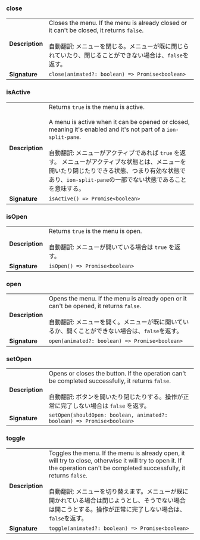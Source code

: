 ### close

|                 |                                                                                                                                                                                                              |
| --------------- | ------------------------------------------------------------------------------------------------------------------------------------------------------------------------------------------------------------ |
| **Description** | Closes the menu. If the menu is already closed or it can't be closed, it returns `false`.<br /><br />自動翻訳: メニューを閉じる。メニューが既に閉じられていたり、閉じることができない場合は、`false`を返す。 |
| **Signature**   | `close(animated?: boolean) => Promise<boolean>`                                                                                                                                                              |

### isActive

|                 |                                                                                                                                                                                                                                                                                                                                                                                         |
| --------------- | --------------------------------------------------------------------------------------------------------------------------------------------------------------------------------------------------------------------------------------------------------------------------------------------------------------------------------------------------------------------------------------- |
| **Description** | Returns `true` is the menu is active.<br /><br />A menu is active when it can be opened or closed, meaning it's enabled and it's not part of a `ion-split-pane`.<br /><br />自動翻訳: メニューがアクティブであれば `true` を返す。 メニューがアクティブな状態とは、メニューを開いたり閉じたりできる状態、つまり有効な状態であり、`ion-split-pane`の一部でない状態であることを意味する。 |
| **Signature**   | `isActive() => Promise<boolean>`                                                                                                                                                                                                                                                                                                                                                        |

### isOpen

|                 |                                                                                                     |
| --------------- | --------------------------------------------------------------------------------------------------- |
| **Description** | Returns `true` is the menu is open.<br /><br />自動翻訳: メニューが開いている場合は `true` を返す。 |
| **Signature**   | `isOpen() => Promise<boolean>`                                                                      |

### open

|                 |                                                                                                                                                                                                   |
| --------------- | ------------------------------------------------------------------------------------------------------------------------------------------------------------------------------------------------- |
| **Description** | Opens the menu. If the menu is already open or it can't be opened, it returns `false`.<br /><br />自動翻訳: メニューを開く。メニューが既に開いているか、開くことができない場合は、`false`を返す。 |
| **Signature**   | `open(animated?: boolean) => Promise<boolean>`                                                                                                                                                    |

### setOpen

|                 |                                                                                                                                                                                                    |
| --------------- | -------------------------------------------------------------------------------------------------------------------------------------------------------------------------------------------------- |
| **Description** | Opens or closes the button. If the operation can't be completed successfully, it returns `false`.<br /><br />自動翻訳: ボタンを開いたり閉じたりする。操作が正常に完了しない場合は `false` を返す。 |
| **Signature**   | `setOpen(shouldOpen: boolean, animated?: boolean) => Promise<boolean>`                                                                                                                             |

### toggle

|                 |                                                                                                                                                                                                                                                                                                                                                     |
| --------------- | --------------------------------------------------------------------------------------------------------------------------------------------------------------------------------------------------------------------------------------------------------------------------------------------------------------------------------------------------- |
| **Description** | Toggles the menu. If the menu is already open, it will try to close, otherwise it will try to open it. If the operation can't be completed successfully, it returns `false`.<br /><br />自動翻訳: メニューを切り替えます。メニューが既に開かれている場合は閉じようとし、そうでない場合は開こうとする。操作が正常に完了しない場合は、`false`を返す。 |
| **Signature**   | `toggle(animated?: boolean) => Promise<boolean>`                                                                                                                                                                                                                                                                                                    |
